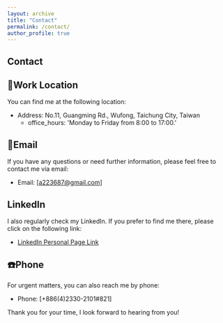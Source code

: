 ```yaml
---
layout: archive
title: "Contact"
permalink: /contact/
author_profile: true
---
```


## Contact



## :office:Work Location

You can find me at the following location:

* Address: No.11, Guangming Rd., Wufong, Taichung City, Taiwan
  - office_hours: 'Monday to Friday from 8:00 to 17:00.'

## :email:Email

If you have any questions or need further information, please feel free to contact me via email:

* Email: [a223687@gmail.com]

## LinkedIn

I also regularly check my LinkedIn. If you prefer to find me there, please click on the following link:

* [LinkedIn Personal Page Link](linkedin.com/in/yiting-xiao)

## :phone:Phone

For urgent matters, you can also reach me by phone:

* Phone: [+886(4)2330-2101#821]

Thank you for your time, I look forward to hearing from you!





     
  